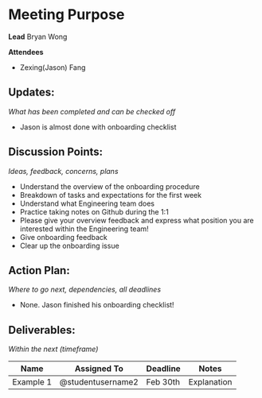 # Meeting Purpose

**Lead**
Bryan Wong

**Attendees**
* Zexing(Jason) Fang 

## Updates:
*What has been completed and can be checked off*

* Jason is almost done with onboarding checklist

## Discussion Points:
*Ideas, feedback, concerns, plans*
* Understand the overview of the onboarding procedure
* Breakdown of tasks and expectations for the first week
* Understand what Engineering team does
* Practice taking notes on Github during the 1:1
* Please give your overview feedback and express what position you are interested within the Engineering team!
* Give onboarding feedback
* Clear up the onboarding issue


## Action Plan:
*Where to go next, dependencies, all deadlines*
* None. Jason finished his onboarding checklist!

## Deliverables:
*Within the next (timeframe)*

Name  | Assigned To | Deadline | Notes
------|-------------|----------|------
Example 1 | @studentusername2 | Feb 30th | Explanation
